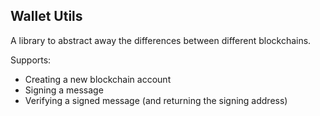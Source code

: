 ## Wallet Utils

A library to abstract away the differences between different blockchains.

Supports:

- Creating a new blockchain account
- Signing a message
- Verifying a signed message (and returning the signing address)